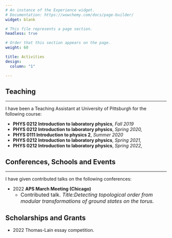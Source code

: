 ```yaml
---
# An instance of the Experience widget.
# Documentation: https://wowchemy.com/docs/page-builder/
widget: blank

# This file represents a page section.
headless: true

# Order that this section appears on the page.
weight: 60

title: Activities
design:
  column: "1"

---
```

## Teaching
***
I have been a Teaching Assistant at University of Pittsburgh for the following course:
- **PHYS 0212 Introduction to laboratory physics**, *Fall 2019*
- **PHYS 0212 Introduction to laboratory physics**, *Spring 2020,*
- **PHYS 0111 Introduction to physics 2**, *Summer 2020*
- **PHYS 0212 Introduction to laboratory physics**, *Spring 2021,*
- **PHYS 0212 Introduction to laboratory physics**, *Spring 2022,*


## Conferences, Schools and Events
***
I have given contributed talks on the following conferences:
- 2022 **APS March Meeting (Chicago)**
  - <font size=3> Contributed talk. *Title:Detecting topological order from modular transformations of ground states on the torus.* </font>


## Scholarships and Grants
- 2022 Thomas-Lain essay competition. 
